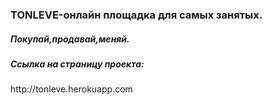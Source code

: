 <h3>TONLEVE-онлайн площадка для самых занятых.</h3>
<h5>Покупай,продавай,меняй.</h5>

<h5>Ccылка на страницу проекта:</h5>
<p>http://tonleve.herokuapp.com</p>
